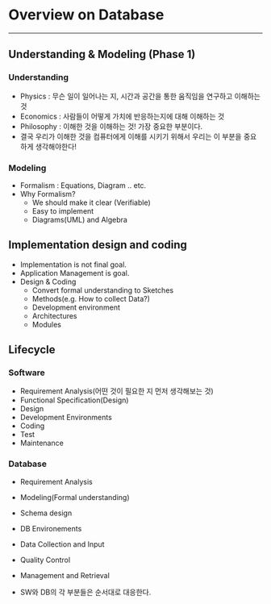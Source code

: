 # Overview on Database
---
## Understanding & Modeling (Phase 1)
### Understanding
  - Physics : 무슨 일이 일어나는 지, 시간과 공간을 통한 움직임을 연구하고 이해하는 것
  - Economics : 사람들이 어떻게 가치에 반응하는지에 대해 이해하는 것
  - Philosophy : 이해한 것을 이해하는 것! 가장 중요한 부분이다.
  - 결국 우리가 이해한 것을 컴퓨터에게 이해를 시키기 위해서 우리는 이 부분을 중요하게 생각해야한다!

### Modeling
  - Formalism : Equations, Diagram .. etc.
  - Why Formalism?
    - We should make it clear (Verifiable)
    - Easy to implement
    - Diagrams(UML) and Algebra
 
## Implementation design and coding
  - Implementation is not final goal.
  - Application Management is goal.
  - Design & Coding
    - Convert formal understanding to Sketches
    - Methods(e.g. How to collect Data?)
    - Development environment
    - Architectures
    - Modules
 
## Lifecycle
### Software
  - Requirement Analysis(어떤 것이 필요한 지 먼저 생각해보는 것)
  - Functional Specification(Design)
  - Design
  - Development Environments
  - Coding
  - Test
  - Maintenance

### Database
  - Requirement Analysis
  - Modeling(Formal understanding)
  - Schema design
  - DB Environements
  - Data Collection and Input
  - Quality Control
  - Management and Retrieval
  
  - SW와 DB의 각 부분들은 순서대로 대응한다.
